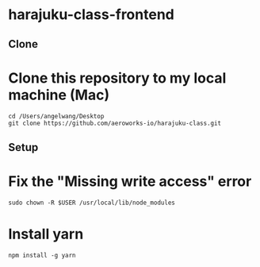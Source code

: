 # harajuku-class-frontend


## Clone

# Clone this repository to my local machine (Mac)

```
cd /Users/angelwang/Desktop
git clone https://github.com/aeroworks-io/harajuku-class.git
```

## Setup

# Fix the "Missing write access" error
```
sudo chown -R $USER /usr/local/lib/node_modules
```

# Install yarn
```
npm install -g yarn
```

